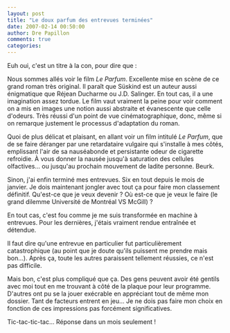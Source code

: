 ```yaml
---
layout: post
title: "Le doux parfum des entrevues terminées"
date: 2007-02-14 00:50:00
author: Dre Papillon
comments: true
categories: 
---
```



Euh oui, c'est un titre à la con, pour dire que :

Nous sommes allés voir le film *Le Parfum*. Excellente mise en scène de ce grand roman très original. Il paraît que Süskind est un auteur aussi énigmatique que Réjean Ducharme ou J.D. Salinger. En tout cas, il a une imagination assez tordue. Le film vaut vraiment la peine pour voir comment on a mis en images une notion aussi abstraite et évanescente que celle d'odeurs. Très réussi d'un point de vue cinématographique, donc, même si on remarque justement le processus d'adaptation du roman.

Quoi de plus délicat et plaisant, en allant voir un film intitulé *Le Parfum*, que de se faire déranger par une retardataire vulgaire qui s'installe à mes côtés, emplissant l'air de sa nauséabonde et persistante odeur de cigarette refroidie. À vous donner la nausée jusqu'à saturation des cellules olfactives... ou jusqu'au prochain mouvement de ladite personne. Beurk.

Sinon, j'ai enfin terminé mes entrevues. Six en tout depuis le mois de janvier. Je dois maintenant jongler avec tout ça pour faire mon classement définitif. Qu'est-ce que je veux devenir ? Où est-ce que je veux le faire (le grand dilemme Université de Montréal VS McGill) ?

En tout cas, c'est fou comme je me suis transformée en machine à entrevues. Pour les dernières, j'étais vraiment rendue entraînée et détendue.

Il faut dire qu'une entrevue en particulier fut particulièrement catastrophique (au point que je doute qu'ils puissent me prendre mais bon...). Après ça, toute les autres paraissent tellement réussies, ce n'est pas difficile.

Mais bon, c'est plus compliqué que ça. Des gens peuvent avoir été gentils avec moi tout en me trouvant à côté de la plaque pour leur programme. D'autres ont pu se la jouer exécrable en appréciant tout de même mon dossier. Tant de facteurs entrent en jeu... Je ne dois pas faire mon choix en fonction de ces impressions pas forcément significatives.

Tic-tac-tic-tac... Réponse dans un mois seulement !